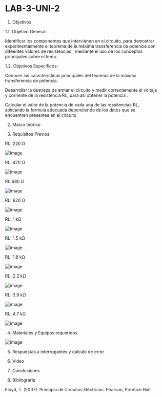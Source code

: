 # LAB-3-UNI-2
1. Objetivos

1.1. Objetivo General:

Identificar los componentes que intervienen en el circuito, para demostrar experimentalmente el teorema de la máxima transferencia de potencia con difeentes valores de resistencias , mediante el uso de los conceptos principales sobre el tema. 

1.2. Objetivos Específicos: 

Conocer las carácteristicas principales del teorema de la máxima transferencia de potencia.

Desarrollar la destreza de armar el circuito y  medir correctamente el voltaje y corriente de la resistencia RL, para así obtener la potencia . 

Calcular el valor de la potencia de cada una de las ressitencias RL, aplicando la formula adecuada dependiendo de los datos que se encuentren presentes en el circuito. 

2. Marco teorico 

3. Requisitos Previos

RL: 220 Ω

![image](https://user-images.githubusercontent.com/94153604/149841110-f41a18e4-50af-4388-9bfa-7f9a247b28ae.png)

RL: 470 Ω

![image](https://user-images.githubusercontent.com/94153604/149841194-74c290ea-58d7-4b6c-b810-88a60a7d9a8d.png)

RL:680 Ω

![image](https://user-images.githubusercontent.com/94153604/149841258-815a2780-4ccd-4f45-ac0d-fca722e182ec.png)

RL: 820 Ω

![image](https://user-images.githubusercontent.com/94153604/149841297-c167980b-3336-4b01-96a9-0c9821e71a08.png)

RL: 1 kΩ

![image](https://user-images.githubusercontent.com/94153604/149841343-219bd635-f87e-4622-b3c9-84f4dc7aa074.png)

RL: 1.5 kΩ

![image](https://user-images.githubusercontent.com/94153604/149841375-8d54e9d1-bda0-417c-bf68-8f93e4473395.png)

RL: 1.8 kΩ

![image](https://user-images.githubusercontent.com/94153604/149841412-92c6e57b-2c59-4a1f-b50d-b3e706357402.png)

RL: 2.2 kΩ

![image](https://user-images.githubusercontent.com/94153604/149841456-e393a701-def6-4d23-a890-5c51bcae90ab.png)

RL: 3.9 kΩ

![image](https://user-images.githubusercontent.com/94153604/149841504-fc78990c-8e24-44a9-a6a8-d4e315fecff4.png)

RL: 4.7 kΩ

![image](https://user-images.githubusercontent.com/94153604/149841540-588ade69-5928-4524-a735-8dd84d661eaf.png)

4. Materiales y Equipos requeridos

![image](https://user-images.githubusercontent.com/94153604/149841590-60c37bdf-336f-45c7-a2b3-6d64d65f37cb.png)

5. Respuestas a interrogantes y calculo de error

6. Video 

7. Conclusiones

8. Bibliografía

Floyd, T. (2007). Principio de Circuitos Eléctricos. Pearson, Prentice Hall
